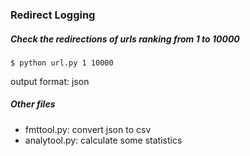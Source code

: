 ### Redirect Logging

##### Check the redirections of urls ranking from 1 to 10000
```
$ python url.py 1 10000
```
output format: json

##### Other files

* fmttool.py: convert json to csv
* analytool.py: calculate some statistics
